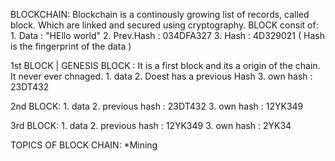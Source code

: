 BLOCKCHAIN:
  Blockchain is a continously growing list of records, called block. Which are linked and secured using cryptography.
BLOCK consit of:
    1. Data : "HEllo world"
    2. Prev.Hash : 034DFA327
    3. Hash : 4D329021 ( Hash is the fingerprint of the data )
    
1st BLOCK | GENESIS BLOCK :
     It is a first block and its a origin of the chain.
     It never ever chnaged.
          1.  data 
          2. Doest has a previous Hash
          3. own hash : 23DT432 
          
2nd BLOCK:
          1.  data 
          2. previous hash :  23DT432
          3. own hash : 12YK349 
    
3rd BLOCK:
          1.  data 
          2. previous hash :  12YK349
          3. own hash : 2YK34 


TOPICS OF BLOCK CHAIN:
  *Mining
  
          
          
     
    
